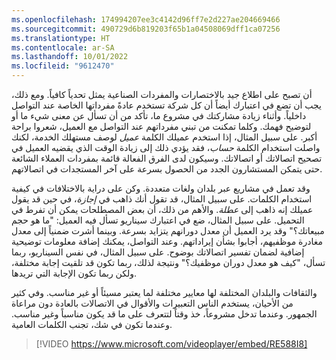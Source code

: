```yaml
---
ms.openlocfilehash: 174994207ee3c4142d96ff7e2d227ae204669466
ms.sourcegitcommit: 490729d6b819203f65b1a04508069dff1ca07256
ms.translationtype: HT
ms.contentlocale: ar-SA
ms.lasthandoff: 10/01/2022
ms.locfileid: "9612470"
---
```

أن تصبح على اطلاع جيد بالاختصارات والمفردات الصناعية يمثل تحدياً كافياً. ومع ذلك، يجب أن تضع في اعتبارك أيضاً أن كل شركة تستخدم عادةً مفرداتها الخاصة عند التواصل داخلياً. وأثناء زيادة مشاركتك في مشروع ما، تأكد من أن تسأل عن معنى شيء ما أو لتوضيح فهمك. وكلما تمكنت من تبني مفرداتهم عند التواصل مع العميل، شعروا براحة أكبر. على سبيل المثال، إذا استخدم عميلك الكلمة *عميل* لوصف مستهلك الخدمة، لكنك واصلت استخدام الكلمة *حساب*، فقد يؤدي ذلك إلى زيادة الوقت الذي يقضيه العميل في تصحيح اتصالاتك أو اتصالاتك. وسيكون لدى الفرق الفعالة قائمة بمفردات العملاء الشائعة حتى يتمكن المستشارون الجدد من الحصول بسرعة على آخر المستجدات في اتصالاتهم.

وقد تعمل في مشاريع عبر بلدان ولغات متعددة. وكن على دراية بالاختلافات في كيفية استخدام الكلمات. على سبيل المثال، قد تقول أنك ذاهب في *إجازة*، في حين قد يقول عميلك إنه ذاهب إلى *عطلة*. والأهم من ذلك، أن بعض المصطلحات يمكن أن تفرط في التحميل. على سبيل المثال، ضع في اعتبارك سيناريو تسأل فيه العميل: "ما هو حجم مبيعاتك؟" وقد يرد العميل أن معدل دورانهم يتزايد بسرعة. وبينما أشرت ضمنياً إلى معدل مغادرة موظفيهم، أجابوا بشأن إيراداتهم. وعند التواصل، يمكنك إضافة معلومات توضيحية إضافية لضمان تفسير اتصالاتك بوضوح. على سبيل المثال، في نفس السيناريو، ربما تسأل، "كيف هو معدل دوران موظفيك؟" ونتيجة لذلك، ربما تكون قد تلقيت إجابة مختلفة، ولكن ربما تكون الإجابة التي تريدها.

والثقافات والبلدان المختلفة لها معايير مختلفة لما يعتبر مسيئاً أو غير مناسب. وفي كثير من الأحيان، يستخدم الناس التعبيرات والأقوال في الاتصالات بالعادة دون مراعاة الجمهور. وعندما تدخل مشروعاً، خذ وقتاً لتتعرف على ما قد يكون مناسباً وغير مناسب. وعندما تكون في شك، تجنب الكلمات العامية.

> [!VIDEO https://www.microsoft.com/videoplayer/embed/RE588I8]